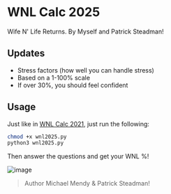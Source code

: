 # WNL Calc 2025
Wife N' Life Returns. By Myself and Patrick Steadman!

## Updates

- Stress factors (how well you can handle stress)
- Based on a 1-100% scale
- If over 30%, you should feel confident

## Usage

Just like in [WNL Calc 2021](https://github.com/Montana/wnl-calc-2021), just run the following:

```bash
chmod +x wnl2025.py
python3 wnl2025.py
```

Then answer the questions and get your WNL %! 

![image](https://github.com/Montana/wnl-calc-2025/assets/20936398/1b923782-eae9-4b56-99ae-7296ca7a93f3)
> Author Michael Mendy & Patrick Steadman! 

